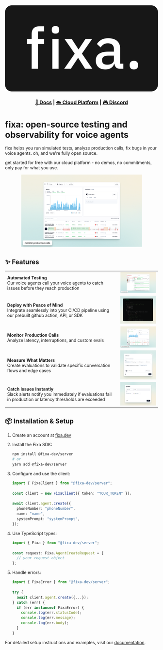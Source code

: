 [![Fixa Logo](/.github/assets/logo.png)](https://fixa.dev)

<h3 align="center">
  <a href="https://docs.fixa.dev">📘 Docs</a>
  | <a href="https://fixa.dev/">☁️ Cloud Platform</a>
  | <a href="https://discord.gg/rT9cYkfybZ">🎮 Discord</a>
</h4>

# fixa: open-source testing and observability for voice agents

fixa helps you run simulated tests, analyze production calls, fix bugs in your voice agents. oh, and we're fully open source.

get started for free with our cloud platform - no demos, no commitments, only pay for what you use.

<div align="center">
<img alt="Fixa Dashboard" src=".github/assets/observability.png" width="400" />
</div>

## ✨ Features

|                                                                                                                                        |                                                                              |
| -------------------------------------------------------------------------------------------------------------------------------------- | :--------------------------------------------------------------------------: |
| **Automated Testing**<br>Our voice agents call your voice agents to catch issues before they reach production                          |     <img alt="Recording" src=".github/assets/testing.png" width="250px">     |
| **Deploy with Peace of Mind**<br>Integrate seamlessly into your CI/CD pipeline using our prebuilt github action, API, or SDK           |     <img alt="Recording" src=".github/assets/action.png" width="250px">      |
| **Monitor Production Calls**<br>Analyze latency, interruptions, and custom evals                                                       | <img alt="Test Suites" src=".github/assets/observability.png" width="250px"> |
| **Measure What Matters**<br>Create evaluations to validate specific conversation flows and edge cases                                  |  <img alt="Alerts" src=".github/assets/evaluationgroup.png" width="250px">   |
| **Catch Issues Instantly**<br>Slack alerts notify you immediately if evaluations fail in production or latency thresholds are exceeded |       <img alt="alerts" src=".github/assets/alerts.png" width="250px">       |

## 📦 Installation & Setup

1. Create an account at [fixa.dev](https://fixa.dev)
2. Install the Fixa SDK:
   ```bash
   npm install @fixa-dev/server
   # or
   yarn add @fixa-dev/server
   ```
3. Configure and use the client:

   ```typescript
   import { FixaClient } from "@fixa-dev/server";

   const client = new FixaClient({ token: "YOUR_TOKEN" });

   await client.agent.create({
     phoneNumber: "phoneNumber",
     name: "name",
     systemPrompt: "systemPrompt",
   });
   ```

4. Use TypeScript types:

   ```typescript
   import { Fixa } from "@fixa-dev/server";

   const request: Fixa.AgentCreateRequest = {
     // your request object
   };
   ```

5. Handle errors:

   ```typescript
   import { FixaError } from "@fixa-dev/server";

   try {
     await client.agent.create({...});
   } catch (err) {
     if (err instanceof FixaError) {
       console.log(err.statusCode);
       console.log(err.message);
       console.log(err.body);
     }
   }
   ```

For detailed setup instructions and examples, visit our [documentation](https://docs.fixa.dev).
